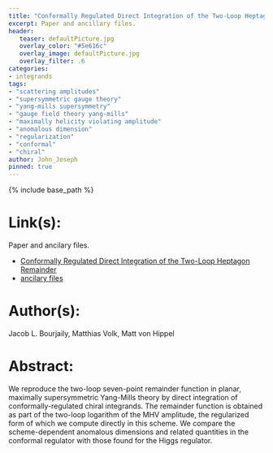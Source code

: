 ```yaml
---
title: "Conformally Regulated Direct Integration of the Two-Loop Heptagon Remainder"
excerpt: Paper and ancillary files.
header:
   teaser: defaultPicture.jpg
   overlay_color: "#5e616c"
   overlay_image: defaultPicture.jpg
   overlay_filter: .6
categories:
- integrands
tags:
- "scattering amplitudes"
- "supersymmetric gauge theory"
- "yang-mills supersymmetry"
- "gauge field theory yang-mills"
- "maximally helicity violating amplitude"
- "anomalous dimension"
- "regularization"
- "conformal"
- "chiral"
author: John_Joseph
pinned: true
---
```

{% include base_path %}

# Link(s):
Paper and ancilary files.
  * [Conformally Regulated Direct Integration of the Two-Loop Heptagon Remainder](https://arxiv.org/abs/1912.05690)
  * [ancilary files](https://arxiv.org/src/1912.05690/anc)

# Author(s):
Jacob L. Bourjaily, Matthias Volk, Matt von Hippel

# Abstract:
We reproduce the two-loop seven-point remainder function in planar, maximally supersymmetric Yang-Mills theory by direct integration of conformally-regulated chiral integrands. The remainder function is obtained as part of the two-loop logarithm of the MHV amplitude, the regularized form of which we compute directly in this scheme. We compare the scheme-dependent anomalous dimensions and related quantities in the conformal regulator with those found for the Higgs regulator.